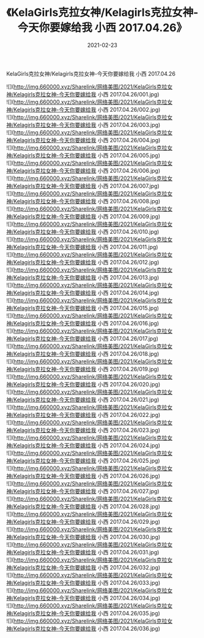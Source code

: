 ﻿---
layout: post
title:  《KelaGirls克拉女神/Kelagirls克拉女神-今天你要嫁给我 小西 2017.04.26》
date:   2021-02-23
img: http://img.660000.xyz/Sharelink/网络美图/2021/KelaGirls克拉女神/Kelagirls克拉女神-今天你要嫁给我 小西 2017.04.26/000.jpg
categories: [美女, 清纯, 唯美]
---

KelaGirls克拉女神/Kelagirls克拉女神-今天你要嫁给我 小西 2017.04.26

 ![](http://img.660000.xyz/Sharelink/网络美图/2021/KelaGirls克拉女神/Kelagirls克拉女神-今天你要嫁给我 小西 2017.04.26/001.jpg) <br>![](http://img.660000.xyz/Sharelink/网络美图/2021/KelaGirls克拉女神/Kelagirls克拉女神-今天你要嫁给我 小西 2017.04.26/002.jpg) <br>![](http://img.660000.xyz/Sharelink/网络美图/2021/KelaGirls克拉女神/Kelagirls克拉女神-今天你要嫁给我 小西 2017.04.26/003.jpg) <br>![](http://img.660000.xyz/Sharelink/网络美图/2021/KelaGirls克拉女神/Kelagirls克拉女神-今天你要嫁给我 小西 2017.04.26/004.jpg) <br>![](http://img.660000.xyz/Sharelink/网络美图/2021/KelaGirls克拉女神/Kelagirls克拉女神-今天你要嫁给我 小西 2017.04.26/005.jpg) <br>![](http://img.660000.xyz/Sharelink/网络美图/2021/KelaGirls克拉女神/Kelagirls克拉女神-今天你要嫁给我 小西 2017.04.26/006.jpg) <br>![](http://img.660000.xyz/Sharelink/网络美图/2021/KelaGirls克拉女神/Kelagirls克拉女神-今天你要嫁给我 小西 2017.04.26/007.jpg) <br>![](http://img.660000.xyz/Sharelink/网络美图/2021/KelaGirls克拉女神/Kelagirls克拉女神-今天你要嫁给我 小西 2017.04.26/008.jpg) <br>![](http://img.660000.xyz/Sharelink/网络美图/2021/KelaGirls克拉女神/Kelagirls克拉女神-今天你要嫁给我 小西 2017.04.26/009.jpg) <br>![](http://img.660000.xyz/Sharelink/网络美图/2021/KelaGirls克拉女神/Kelagirls克拉女神-今天你要嫁给我 小西 2017.04.26/010.jpg) <br>![](http://img.660000.xyz/Sharelink/网络美图/2021/KelaGirls克拉女神/Kelagirls克拉女神-今天你要嫁给我 小西 2017.04.26/011.jpg) <br>![](http://img.660000.xyz/Sharelink/网络美图/2021/KelaGirls克拉女神/Kelagirls克拉女神-今天你要嫁给我 小西 2017.04.26/012.jpg) <br>![](http://img.660000.xyz/Sharelink/网络美图/2021/KelaGirls克拉女神/Kelagirls克拉女神-今天你要嫁给我 小西 2017.04.26/013.jpg) <br>![](http://img.660000.xyz/Sharelink/网络美图/2021/KelaGirls克拉女神/Kelagirls克拉女神-今天你要嫁给我 小西 2017.04.26/014.jpg) <br>![](http://img.660000.xyz/Sharelink/网络美图/2021/KelaGirls克拉女神/Kelagirls克拉女神-今天你要嫁给我 小西 2017.04.26/015.jpg) <br>![](http://img.660000.xyz/Sharelink/网络美图/2021/KelaGirls克拉女神/Kelagirls克拉女神-今天你要嫁给我 小西 2017.04.26/016.jpg) <br>![](http://img.660000.xyz/Sharelink/网络美图/2021/KelaGirls克拉女神/Kelagirls克拉女神-今天你要嫁给我 小西 2017.04.26/017.jpg) <br>![](http://img.660000.xyz/Sharelink/网络美图/2021/KelaGirls克拉女神/Kelagirls克拉女神-今天你要嫁给我 小西 2017.04.26/018.jpg) <br>![](http://img.660000.xyz/Sharelink/网络美图/2021/KelaGirls克拉女神/Kelagirls克拉女神-今天你要嫁给我 小西 2017.04.26/019.jpg) <br>![](http://img.660000.xyz/Sharelink/网络美图/2021/KelaGirls克拉女神/Kelagirls克拉女神-今天你要嫁给我 小西 2017.04.26/020.jpg) <br>![](http://img.660000.xyz/Sharelink/网络美图/2021/KelaGirls克拉女神/Kelagirls克拉女神-今天你要嫁给我 小西 2017.04.26/021.jpg) <br>![](http://img.660000.xyz/Sharelink/网络美图/2021/KelaGirls克拉女神/Kelagirls克拉女神-今天你要嫁给我 小西 2017.04.26/022.jpg) <br>![](http://img.660000.xyz/Sharelink/网络美图/2021/KelaGirls克拉女神/Kelagirls克拉女神-今天你要嫁给我 小西 2017.04.26/023.jpg) <br>![](http://img.660000.xyz/Sharelink/网络美图/2021/KelaGirls克拉女神/Kelagirls克拉女神-今天你要嫁给我 小西 2017.04.26/024.jpg) <br>![](http://img.660000.xyz/Sharelink/网络美图/2021/KelaGirls克拉女神/Kelagirls克拉女神-今天你要嫁给我 小西 2017.04.26/025.jpg) <br>![](http://img.660000.xyz/Sharelink/网络美图/2021/KelaGirls克拉女神/Kelagirls克拉女神-今天你要嫁给我 小西 2017.04.26/026.jpg) <br>![](http://img.660000.xyz/Sharelink/网络美图/2021/KelaGirls克拉女神/Kelagirls克拉女神-今天你要嫁给我 小西 2017.04.26/027.jpg) <br>![](http://img.660000.xyz/Sharelink/网络美图/2021/KelaGirls克拉女神/Kelagirls克拉女神-今天你要嫁给我 小西 2017.04.26/028.jpg) <br>![](http://img.660000.xyz/Sharelink/网络美图/2021/KelaGirls克拉女神/Kelagirls克拉女神-今天你要嫁给我 小西 2017.04.26/029.jpg) <br>![](http://img.660000.xyz/Sharelink/网络美图/2021/KelaGirls克拉女神/Kelagirls克拉女神-今天你要嫁给我 小西 2017.04.26/030.jpg) <br>![](http://img.660000.xyz/Sharelink/网络美图/2021/KelaGirls克拉女神/Kelagirls克拉女神-今天你要嫁给我 小西 2017.04.26/031.jpg) <br>![](http://img.660000.xyz/Sharelink/网络美图/2021/KelaGirls克拉女神/Kelagirls克拉女神-今天你要嫁给我 小西 2017.04.26/032.jpg) <br>![](http://img.660000.xyz/Sharelink/网络美图/2021/KelaGirls克拉女神/Kelagirls克拉女神-今天你要嫁给我 小西 2017.04.26/033.jpg) <br>![](http://img.660000.xyz/Sharelink/网络美图/2021/KelaGirls克拉女神/Kelagirls克拉女神-今天你要嫁给我 小西 2017.04.26/034.jpg) <br>![](http://img.660000.xyz/Sharelink/网络美图/2021/KelaGirls克拉女神/Kelagirls克拉女神-今天你要嫁给我 小西 2017.04.26/035.jpg) <br>![](http://img.660000.xyz/Sharelink/网络美图/2021/KelaGirls克拉女神/Kelagirls克拉女神-今天你要嫁给我 小西 2017.04.26/036.jpg) <br>